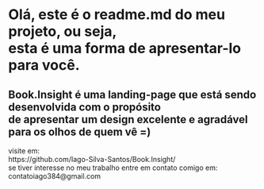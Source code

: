 <h1>Olá, este é o readme.md do meu projeto, ou seja, 
<br />
esta é uma forma de apresentar-lo para você.</h1>

<h2>Book.Insight é uma landing-page que está sendo desenvolvida com o propósito
<br />
de apresentar um design excelente e agradável para os olhos de quem vê =)</h2>
<div style: border-left: 4px solid green;>
visite em:
<br />
https://github.com/Iago-Silva-Santos/Book.Insight/
<br />
se tiver interesse no meu trabalho entre em contato comigo em:
<br />
contatoiago384@gmail.com
</div>
